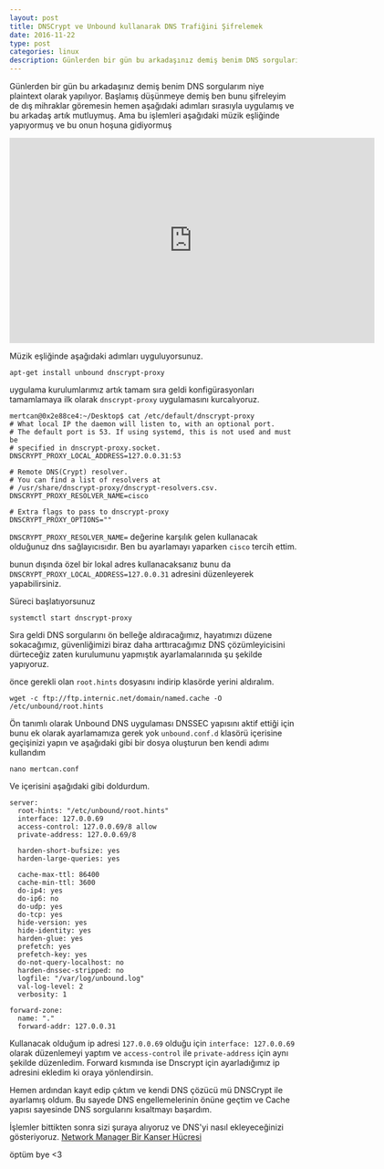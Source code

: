 ```yaml
---
layout: post
title: DNSCrypt ve Unbound kullanarak DNS Trafiğini Şifrelemek
date: 2016-11-22
type: post
categories: linux
description: Günlerden bir gün bu arkadaşınız demiş benim DNS sorgularım niye plaintext olarak yapılıyor. Başlamış düşünmeye demiş ben bunu şifreleyim de
---
```


Günlerden bir gün bu arkadaşınız demiş benim DNS sorgularım niye plaintext olarak yapılıyor. Başlamış düşünmeye demiş ben bunu şifreleyim de dış mihraklar göremesin hemen aşağıdaki adımları sırasıyla uygulamış ve bu arkadaş artık mutluymuş. Ama bu işlemleri aşağıdaki müzik eşliğinde yapıyormuş ve bu onun hoşuna gidiyormuş

<iframe width="640" height="360" src="https://www.youtube-nocookie.com/embed/783-HfoDahI" frameborder="0" allowfullscreen></iframe>

Müzik eşliğinde aşağıdaki adımları uyguluyorsunuz.

```
apt-get install unbound dnscrypt-proxy
```

uygulama kurulumlarımız artık tamam sıra geldi konfigürasyonları tamamlamaya ilk olarak `dnscrypt-proxy` uygulamasını kurcalıyoruz.

```
mertcan@0x2e88ce4:~/Desktop$ cat /etc/default/dnscrypt-proxy 
# What local IP the daemon will listen to, with an optional port.
# The default port is 53. If using systemd, this is not used and must be
# specified in dnscrypt-proxy.socket.
DNSCRYPT_PROXY_LOCAL_ADDRESS=127.0.0.31:53

# Remote DNS(Crypt) resolver.
# You can find a list of resolvers at
# /usr/share/dnscrypt-proxy/dnscrypt-resolvers.csv.
DNSCRYPT_PROXY_RESOLVER_NAME=cisco

# Extra flags to pass to dnscrypt-proxy
DNSCRYPT_PROXY_OPTIONS=""
```

`DNSCRYPT_PROXY_RESOLVER_NAME=` değerine karşılık gelen kullanacak olduğunuz dns sağlayıcısıdır. Ben bu ayarlamayı yaparken `cisco` tercih ettim.

bunun dışında özel bir lokal adres kullanacaksanız bunu da `DNSCRYPT_PROXY_LOCAL_ADDRESS=127.0.0.31` adresini düzenleyerek yapabilirsiniz.

Süreci başlatıyorsunuz

```
systemctl start dnscrypt-proxy
```

Sıra geldi DNS sorgularını ön belleğe aldıracağımız, hayatımızı düzene sokacağımız, güvenliğimizi biraz daha arttıracağımız DNS çözümleyicisini dürteceğiz zaten kurulumunu yapmıştık ayarlamalarınıda şu şekilde yapıyoruz.

önce gerekli olan `root.hints` dosyasını indirip klasörde yerini aldıralım.

```
wget -c ftp://ftp.internic.net/domain/named.cache -O /etc/unbound/root.hints
```

Ön tanımlı olarak Unbound DNS uygulaması DNSSEC yapısını aktif ettiği için bunu ek olarak ayarlamamıza gerek yok `unbound.conf.d` klasörü içerisine geçişinizi yapın ve aşağıdaki gibi bir dosya oluşturun ben kendi adımı kullandım

```
nano mertcan.conf
```

Ve içerisini aşağıdaki gibi doldurdum.

```
server:
  root-hints: "/etc/unbound/root.hints"
  interface: 127.0.0.69
  access-control: 127.0.0.69/8 allow
  private-address: 127.0.0.69/8

  harden-short-bufsize: yes
  harden-large-queries: yes

  cache-max-ttl: 86400
  cache-min-ttl: 3600
  do-ip4: yes
  do-ip6: no
  do-udp: yes
  do-tcp: yes
  hide-version: yes
  hide-identity: yes
  harden-glue: yes
  prefetch: yes
  prefetch-key: yes
  do-not-query-localhost: no
  harden-dnssec-stripped: no
  logfile: "/var/log/unbound.log"
  val-log-level: 2
  verbosity: 1

forward-zone:
  name: "."
  forward-addr: 127.0.0.31
```

Kullanacak olduğum ip adresi `127.0.0.69` olduğu için `interface: 127.0.0.69` olarak düzenlemeyi yaptım ve `access-control` ile `private-address` için aynı şekilde düzenledim. Forward kısmında ise Dnscrypt için ayarladığımız ip adresini ekledim ki oraya yönlendirsin.

Hemen ardından kayıt edip çıktım ve kendi DNS çözücü mü DNSCrypt ile ayarlamış oldum. Bu sayede DNS engellemelerinin önüne geçtim ve Cache yapısı sayesinde DNS sorgularını kısaltmayı başardım.

İşlemler bittikten sonra sizi şuraya alıyoruz ve DNS'yi nasıl ekleyeceğinizi gösteriyoruz. [Network Manager Bir Kanser Hücresi](https://mertcangokgoz.com/network-manager-bir-kanser-hucresi/)

öptüm bye <3